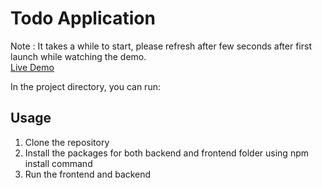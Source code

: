 # Todo Application

Note : It takes a while to start, please refresh after few seconds after first launch while watching the demo.<br/>
<a href="https://trial-todo.herokuapp.com/">Live Demo</a>

In the project directory, you can run:

## Usage
1. Clone the repository
2. Install the packages for both backend and frontend folder using npm install command
3. Run the frontend and backend
